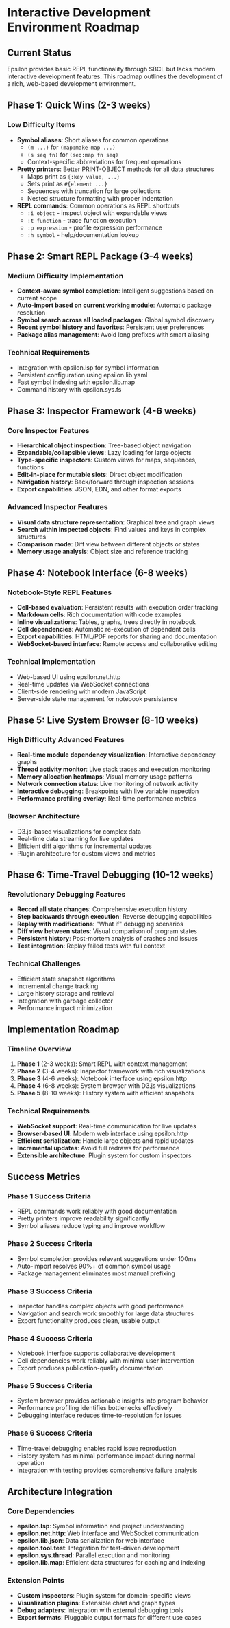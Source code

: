 # Interactive Development Environment Roadmap

## Current Status

Epsilon provides basic REPL functionality through SBCL but lacks modern interactive development features. This roadmap outlines the development of a rich, web-based development environment.

## Phase 1: Quick Wins (2-3 weeks)

### Low Difficulty Items
- **Symbol aliases**: Short aliases for common operations
  - `(m ...)` for `(map:make-map ...)`
  - `(s seq fn)` for `(seq:map fn seq)`
  - Context-specific abbreviations for frequent operations
- **Pretty printers**: Better PRINT-OBJECT methods for all data structures
  - Maps print as `{:key value, ...}`
  - Sets print as `#{element ...}`
  - Sequences with truncation for large collections
  - Nested structure formatting with proper indentation
- **REPL commands**: Common operations as REPL shortcuts
  - `:i object` - inspect object with expandable views
  - `:t function` - trace function execution
  - `:p expression` - profile expression performance
  - `:h symbol` - help/documentation lookup

## Phase 2: Smart REPL Package (3-4 weeks)

### Medium Difficulty Implementation
- **Context-aware symbol completion**: Intelligent suggestions based on current scope
- **Auto-import based on current working module**: Automatic package resolution
- **Symbol search across all loaded packages**: Global symbol discovery
- **Recent symbol history and favorites**: Persistent user preferences
- **Package alias management**: Avoid long prefixes with smart aliasing

### Technical Requirements
- Integration with epsilon.lsp for symbol information
- Persistent configuration using epsilon.lib.yaml
- Fast symbol indexing with epsilon.lib.map
- Command history with epsilon.sys.fs

## Phase 3: Inspector Framework (4-6 weeks)

### Core Inspector Features
- **Hierarchical object inspection**: Tree-based object navigation
- **Expandable/collapsible views**: Lazy loading for large objects
- **Type-specific inspectors**: Custom views for maps, sequences, functions
- **Edit-in-place for mutable slots**: Direct object modification
- **Navigation history**: Back/forward through inspection sessions
- **Export capabilities**: JSON, EDN, and other format exports

### Advanced Inspector Features
- **Visual data structure representation**: Graphical tree and graph views
- **Search within inspected objects**: Find values and keys in complex structures
- **Comparison mode**: Diff view between different objects or states
- **Memory usage analysis**: Object size and reference tracking

## Phase 4: Notebook Interface (6-8 weeks)

### Notebook-Style REPL Features
- **Cell-based evaluation**: Persistent results with execution order tracking
- **Markdown cells**: Rich documentation with code examples
- **Inline visualizations**: Tables, graphs, trees directly in notebook
- **Cell dependencies**: Automatic re-execution of dependent cells
- **Export capabilities**: HTML/PDF reports for sharing and documentation
- **WebSocket-based interface**: Remote access and collaborative editing

### Technical Implementation
- Web-based UI using epsilon.net.http
- Real-time updates via WebSocket connections
- Client-side rendering with modern JavaScript
- Server-side state management for notebook persistence

## Phase 5: Live System Browser (8-10 weeks)

### High Difficulty Advanced Features
- **Real-time module dependency visualization**: Interactive dependency graphs
- **Thread activity monitor**: Live stack traces and execution monitoring
- **Memory allocation heatmaps**: Visual memory usage patterns
- **Network connection status**: Live monitoring of network activity
- **Interactive debugging**: Breakpoints with live variable inspection
- **Performance profiling overlay**: Real-time performance metrics

### Browser Architecture
- D3.js-based visualizations for complex data
- Real-time data streaming for live updates
- Efficient diff algorithms for incremental updates
- Plugin architecture for custom views and metrics

## Phase 6: Time-Travel Debugging (10-12 weeks)

### Revolutionary Debugging Features
- **Record all state changes**: Comprehensive execution history
- **Step backwards through execution**: Reverse debugging capabilities
- **Replay with modifications**: "What if" debugging scenarios
- **Diff view between states**: Visual comparison of program states
- **Persistent history**: Post-mortem analysis of crashes and issues
- **Test integration**: Replay failed tests with full context

### Technical Challenges
- Efficient state snapshot algorithms
- Incremental change tracking
- Large history storage and retrieval
- Integration with garbage collector
- Performance impact minimization

## Implementation Roadmap

### Timeline Overview
1. **Phase 1** (2-3 weeks): Smart REPL with context management
2. **Phase 2** (3-4 weeks): Inspector framework with rich visualizations  
3. **Phase 3** (4-6 weeks): Notebook interface using epsilon.http
4. **Phase 4** (6-8 weeks): System browser with D3.js visualizations
5. **Phase 5** (8-10 weeks): History system with efficient snapshots

### Technical Requirements
- **WebSocket support**: Real-time communication for live updates
- **Browser-based UI**: Modern web interface using epsilon.http
- **Efficient serialization**: Handle large objects and rapid updates
- **Incremental updates**: Avoid full redraws for performance
- **Extensible architecture**: Plugin system for custom inspectors

## Success Metrics

### Phase 1 Success Criteria
- REPL commands work reliably with good documentation
- Pretty printers improve readability significantly
- Symbol aliases reduce typing and improve workflow

### Phase 2 Success Criteria
- Symbol completion provides relevant suggestions under 100ms
- Auto-import resolves 90%+ of common symbol usage
- Package management eliminates most manual prefixing

### Phase 3 Success Criteria
- Inspector handles complex objects with good performance
- Navigation and search work smoothly for large data structures
- Export functionality produces clean, usable output

### Phase 4 Success Criteria
- Notebook interface supports collaborative development
- Cell dependencies work reliably with minimal user intervention
- Export produces publication-quality documentation

### Phase 5 Success Criteria
- System browser provides actionable insights into program behavior
- Performance profiling identifies bottlenecks effectively
- Debugging interface reduces time-to-resolution for issues

### Phase 6 Success Criteria
- Time-travel debugging enables rapid issue reproduction
- History system has minimal performance impact during normal operation
- Integration with testing provides comprehensive failure analysis

## Architecture Integration

### Core Dependencies
- **epsilon.lsp**: Symbol information and project understanding
- **epsilon.net.http**: Web interface and WebSocket communication
- **epsilon.lib.json**: Data serialization for web interface
- **epsilon.tool.test**: Integration for test-driven development
- **epsilon.sys.thread**: Parallel execution and monitoring
- **epsilon.lib.map**: Efficient data structures for caching and indexing

### Extension Points
- **Custom inspectors**: Plugin system for domain-specific views
- **Visualization plugins**: Extensible chart and graph types
- **Debug adapters**: Integration with external debugging tools
- **Export formats**: Pluggable output formats for different use cases